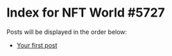 # Index for NFT World #5727
Posts will be displayed in the order below:

- [Your first post](./001-first.md)

